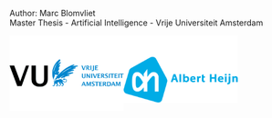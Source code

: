 Author: Marc Blomvliet <br />
Master Thesis - Artificial Intelligence - Vrije Universiteit Amsterdam

<img align="left" src="https://github.com/MarcB77/Master_Thesis_AI/blob/main/logos/vrije-universiteit-amsterdam.png" width="200"/> <img align="center" src="https://github.com/MarcB77/Master_Thesis_AI/blob/main/logos/albertheijn.png" width="200"/>

